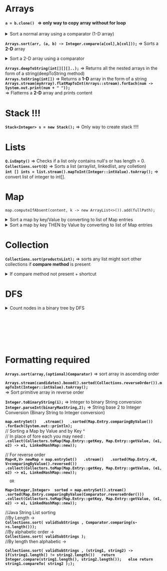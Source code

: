 # Arrays 
#### `a = b.clone() ` => only way to copy array without for loop
<details> <summary>  Sort a normal array using a comparator (1-D array) </summary>
  
  ```java

  // For normal array of string i.e.String[] - >
  Arrays.sort(n, new Comparator<String>() {
              @Override
              public int compare(String o1, String o2) {
                  // Most built objects have compareTo method you can use them
                  return o1.compareTo(o2);
              }
          });

```
</details>  

**`Arrays.sort(arr, (a, b) -> Integer.compare(a[col],b[col]));`** => Sorts a **2-D** array
<details> <summary> Sort a 2-D array using a comparator </summary>

  ```java
  Arrays.sort(array, new java.util.Comparator<int[]>() {
    public int compare(int[] a, int[] b) {
        return Integer.compare(a[0], b[0]);
    }
});
```
</details>  

**`Arrays.deepToString(int[][][]..);`** => Returns all the nested arrays in the form of a string(deepToString method)  
**`Arrays.toString(int[])`** => Returns a **1-D** array in the form of a string  
**`Arrays.stream(myArray).flatMapToInt(Arrays::stream).forEach(num -> System.out.print(num + " "));`**  
=> Flatterns a **2-D** array and prints content

# Stack !!!
**`Stack<Integer> s = new Stack();`** => Only way to create stack !!!!

# Lists 
**`Q.isEmpty()`** => Checks if a list only contains null's or has length = 0.  
**`Collections.sort(Q)`** => Sorts a list (arraylist, linkedlist, any colletion)  
**`int [] ints = list.stream().mapToInt(Integer::intValue).toArray();`** => convert list of integer  to int[].
# Map
 ```map.computeIfAbsent(content, k -> new ArrayList<>()).add(fullPath);```  
<Details><Summary>Sort a map by key/Value by converting to list of Map entries </Summary>

  ```java
//(Modify classes as required)
Map<int[], Double> map = new  HashMap<>();

for(int[] a : points)
            
    map.put(new int[]{a[0], a[1]}, dist(a) );
// Map created, can be an normal map in place  
// Now create list and sort by comparator  
List<Map.Entry<int[], Double>> list = new ArrayList<>(map.entrySet());

list.sort(Map.Entry.comparingByValue());

```  
</Details>
<Details><Summary>Sort a map by key THEN by Value by converting to list of Map entries </Summary>

  ```java
//(Modify classes as required)
Map<Integer,Integer> map = new  HashMap<>();

for(int a : points)
            
    map.put( << first number>>, << second number>> );

// Map created, can be an normal map in place  
// Now create list and sort by comparator  
  List<Map.Entry<Integer,Integer>> l = new ArrayList<>(m.entrySet());

Collections.sort(l, (a,b) ->{

    if(a.getKey() ! = b.getKey() )

      return a.getKey().compareTo(b.getKey()) ;

    
      return a.getValue().compareTo(b.getValue()) ;
   });

```  
</Details>


# Collection

**`Collections.sort(productsList);`** => sorts any list might sort other collections if **compare method** is present
<Details><Summary>If compare method not present + shortcut </Summary>

  ```java
//(Modify arrow function as required, here the collection is a list of int[] so a&b are int[] and henceforth)
Collections.sort(L , (a,b) -> { 

            if(a[0]!=b[0]) 
                
                return Integer.compare(a[0],b[0]);

            return Integer.compare(a[1],b[1]);

        });

```  
</Details>

# DFS 
<details> <summary>Count nodes in a binary tree by DFS </summary>

  ```java
  int countNodes(TreeNode root) {
        if(root == null)
            return 0;
        return (1 + countNodes(root.left) + countNodes(root.right));
  }
```
</details>
<br><br><br><br><br><br>

# Formatting required 
**`Arrays.sort(array,(optional)Comparator)`** => sort array in ascending order  

**`Arrays.stream(candidates).boxed().sorted(Collections.reverseOrder()).mapToInt(Integer::intValue).toArray();`**  
=> Sort primitive array in reverse order   
   
**`Integer.toBinaryString(i);`** => Integer to binary String conversion   
**`Integer.parseInt(binaryMaxString,2);`** => String base 2 to Integer Conversion (Binary String to Integer conversion)    

**`map.entrySet()  
  .stream()  
  .sorted(Map.Entry.comparingByValue())  
  .forEach(System.out::println);`**  
// Sorting a Map by Value and by Key ^  
// In place of fore each you may need :  
**`.collect(Collectors.toMap(Map.Entry::getKey, Map.Entry::getValue, (e1, e2) -> e1, LinkedHashMap::new));`**  
  
// For reverse order   
**`Map<K,V> newMap = map.entrySet()  
      .stream()  
      .sorted(Map.Entry.<K, V>comparingByValue().reversed())  
      .collect(Collectors.toMap(Map.Entry::getKey, Map.Entry::getValue, (e1, e2) -> e1, LinkedHashMap::new));`**   
        
      OR  
**`Map<Integer,Integer>  sorted = map.entrySet().stream()
       .sorted(Map.Entry.comparingByValue(Comparator.reverseOrder()))
       .collect(Collectors.toMap(Map.Entry::getKey, Map.Entry::getValue, (e1, e2) -> e1, LinkedHashMap::new));`**  
  
//Java String List sorting   
//By Length ->  
        **`Collections.sort( validSubStrings , Comparator.comparing(s->s.length()));`**  
//By alphabetic order ->  
        **`Collections.sort( validSubStrings );`**  
//By length then alphabetic ->  
  
**`Collections.sort( validSubStrings , (string1, string2) ->  
                if(string1.length() != string2.length())  
                    return Integer.compare(string1.length(), string2.length());  
                else return string1.compareTo( string2 ););`**  
    
